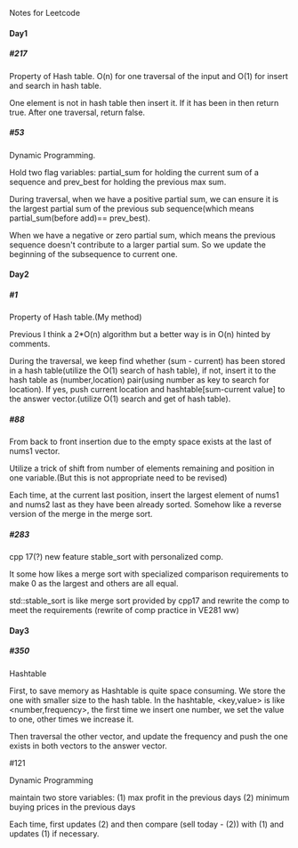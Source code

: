 Notes for Leetcode

#### Day1

##### #217

Property of Hash table. O(n) for one traversal of the input and O(1) for insert and search in hash table.

One element is not in hash table then insert it. If it has been in then return true. After one traversal, return false.

##### #53

Dynamic Programming.

Hold two flag variables: partial_sum for holding the current sum of a sequence and prev_best for holding the previous max sum.

During traversal, when we have a positive partial sum, we can ensure it is the largest partial sum of the previous sub sequence(which means partial_sum(before add)== prev_best).

When we have a negative or zero partial sum, which means the previous sequence doesn't contribute to a larger partial sum. So we update the beginning of the subsequence to current one.

#### Day2

##### #1

Property of Hash table.(My method)

Previous I think a 2*O(n) algorithm but a better way is in O(n)  hinted by comments.

During the traversal, we keep find whether (sum - current) has been stored in a hash table(utilize the O(1) search of hash table), if not, insert it to the hash table as (number,location) pair(using number as key to search for location). If yes, push current location and hashtable[sum-current value] to the answer vector.(utilize O(1) search and get of hash table).

##### #88

From back to front insertion due to the empty space exists at the last of nums1 vector.

Utilize a trick of shift from number of elements remaining and position in one variable.(But this is not appropriate need to be revised)

Each time, at the current last position, insert the largest element of nums1 and nums2 last as they have been already sorted. Somehow like a reverse version of the merge in the merge sort.

##### #283

cpp 17(?) new feature stable_sort with personalized comp.

It some how likes a merge sort with specialized comparison requirements to make 0 as the largest and others are all equal.

std::stable_sort is like merge sort provided by cpp17 and rewrite the comp to meet the requirements (rewrite of comp practice in VE281 ww)

#### Day3

##### #350

Hashtable

First, to save memory as Hashtable is quite space consuming. We store the one with smaller size to the hash table. In the hashtable, <key,value> is like <number,frequency>, the first time we insert one number, we set the value to one, other times we increase it.

Then traversal the other vector, and update the frequency and push the one exists in both vectors to the answer vector.

#121

Dynamic Programming

maintain two store variables: (1) max profit in the previous days (2) minimum buying prices in the previous days

Each time, first updates (2) and then compare (sell today - (2)) with (1) and updates (1) if necessary.